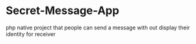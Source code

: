 # Secret-Message-App
php native project that people  can send a message with out display their identity for receiver
